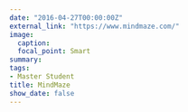 ```yaml
---
date: "2016-04-27T00:00:00Z"
external_link: "https://www.mindmaze.com/"
image:
  caption: 
  focal_point: Smart
summary:
tags:
- Master Student
title: MindMaze
show_date: false
---
```

